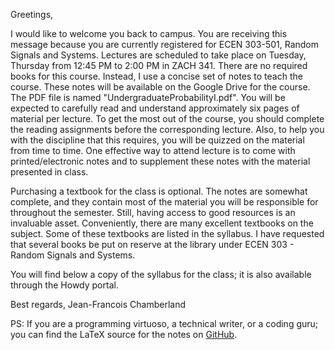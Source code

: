 Greetings,

I would like to welcome you back to campus. You are receiving this message because you are currently registered for ECEN 303-501, Random Signals and Systems. Lectures are scheduled to take place on Tuesday, Thursday from 12:45 PM to 2:00 PM in ZACH 341. There are no required books for this course. Instead, I use a concise set of notes to teach the course. These notes will be available on the Google Drive for the course. The PDF file is named "UndergraduateProbabilityI.pdf". You will be expected to carefully read and understand approximately six pages of material per lecture. To get the most out of the course, you should complete the reading assignments before the corresponding lecture. Also, to help you with the discipline that this requires, you will be quizzed on the material from time to time. One effective way to attend lecture is to come with printed/electronic notes and to supplement these notes with the material presented in class.

Purchasing a textbook for the class is optional. The notes are somewhat complete, and they contain most of the material you will be responsible for throughout the semester. Still, having access to good resources is an invaluable asset. Conveniently, there are many excellent textbooks on the subject. Some of these textbooks are listed in the syllabus. I have requested that several books be put on reserve at the library under ECEN 303 - Random Signals and Systems.

You will find below a copy of the syllabus for the class; it is also available through the Howdy portal.

Best regards,
Jean-Francois Chamberland

PS: If you are a programming virtuoso, a technical writer, or a coding guru; you can find the LaTeX source for the notes on [GitHub](https://github.com/EduDocs/Notes).

